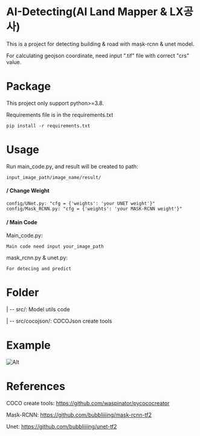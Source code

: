 # AI-Detecting(AI Land Mapper & LX공사)
This is a project for detecting building &amp; road with mask-rcnn &amp; unet model.

For calculating geojson coordinate, need input ".tif" file with correct "crs" value.

# Package
This project only support python>=3.8.

Requirements file is in the requirements.txt

	pip install -r requirements.txt


# Usage
Run main_code.py, and result will be created to path:
	
	input_image_path/image_name/result/

#### / Change Weight
	config/UNet.py: "cfg = {'weights': 'your UNET weight'}"
	config/Mask_RCNN.py: "cfg = {'weights': 'your MASK-RCNN weight'}"

#### / Main Code
Main_code.py: 
    
	Main code need input your_image_path

mask_rcnn.py & unet.py:

	For detecing and predict


# Folder
| -- src/: Model utils code

| -- src/cocojson/: COCOJson create tools 


# Example
![Alt](https://github.com/NoE-NoW/Komapper-AI/blob/main/example/orthophoto-2_resize.png)


# References
COCO create tools: https://github.com/waspinator/pycococreator

Mask-RCNN: https://github.com/bubbliiiing/mask-rcnn-tf2

Unet: https://github.com/bubbliiiing/unet-tf2
